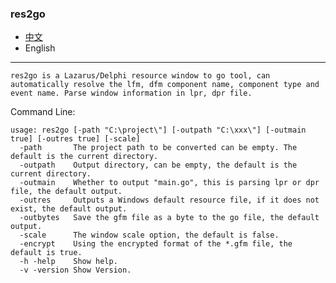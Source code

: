 ### res2go  

* [中文](README.zh-CN.md)  
* English    

----

`res2go is a Lazarus/Delphi resource window to go tool, can automatically resolve the lfm, dfm component name, component type and event name. Parse window information in lpr, dpr file.`   

Command Line:  
```
usage: res2go [-path "C:\project\"] [-outpath "C:\xxx\"] [-outmain true] [-outres true] [-scale]
  -path       The project path to be converted can be empty. The default is the current directory.
  -outpath    Output directory, can be empty, the default is the current directory.
  -outmain    Whether to output "main.go", this is parsing lpr or dpr file, the default output.
  -outres     Outputs a Windows default resource file, if it does not exist, the default output.
  -outbytes   Save the gfm file as a byte to the go file, the default output.
  -scale      The window scale option, the default is false.
  -encrypt    Using the encrypted format of the *.gfm file, the default is true.  
  -h -help    Show help.
  -v -version Show Version.
```